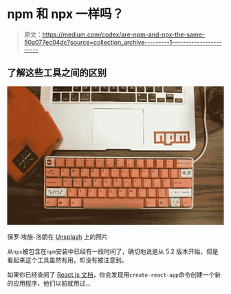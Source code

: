# npm 和 npx 一样吗？

> 原文：<https://medium.com/codex/are-npm-and-npx-the-same-50a077ec04dc?source=collection_archive---------1----------------------->

## 了解这些工具之间的区别

![](img/5927ce9f8ca9dc07d4492c80c1b4f888.png)

保罗·埃施-洛朗在 [Unsplash](https://unsplash.com/?utm_source=medium&utm_medium=referral) 上的照片

从`npx`被包含在`npm`安装中已经有一段时间了，确切地说是从 5.2 版本开始，但是看起来这个工具虽然有用，却没有被注意到。

如果你已经查阅了 [React.js 文档](https://reactjs.org/docs/create-a-new-react-app.html#create-react-app)，你会发现用`create-react-app`命令创建一个新的应用程序，他们以前就用过…